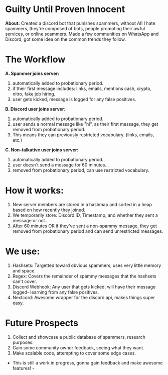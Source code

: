 # Guilty Until Proven Innocent

**About:** Created a discord bot that punishes spammers, without AI! I hate spammers, they're composed of bots, people promoting their awful services, or online scammers. Made a few communities on WhatsApp and Discord, got some idea on the common trends they follow.

# The Workflow
**A. Spammer joins server:**
  1. automatically added to probationary period.
  2. if their first message includes: links, emails, mentions cash, crypto, nitro, fake job hiring.
  3. user gets kicked, message is logged for any false positives.

**B. Discord user joins server:**
  1. automatically added to probationary period.
  2. user sends a normal message like "hi", as their first message, they get removed from probationary period.
  3. This means they can previously restricted vocabulary. (links, emails, etc.)

**C. Non-talkative user joins server:**
  1. automatically added to probationary period.
  2. user doesn't send a message for 60 minutes...
  3. removed from probationary period, can use restricted vocabulary.

# How it works:
  1. New server members are stored in a hashmap and sorted in a heap based on how recently they joined.
  2. We temporarily store: Discord ID, Timestamp, and whether they sent a message or not.
  3. After 60 minutes OR if they've sent a non-spammy message, they get removed from probationary period and can send unrestricted messages.

# We use:
  1. Hashsets: Targetted toward obvious spammers, uses very little memory and space.
  2. Regex: Covers the remainder of spammy messages that the hashsets can't cover.
  3. Discord Webhook: Any user that gets kicked, will have their message logged- learning from any false positives.
  4. Nextcord: Awesome wrapper for the discord api, makes things super easy.

# Future Prospects
  1. Collect and showcase a public database of spammers, research purposes.
  2. Gain some community owner feedback, seeing what they want.
  3. Make scalable code, attempting to cover some edge cases.

- This is still a work in progress, gonna gain feedback and make awesome features! -
